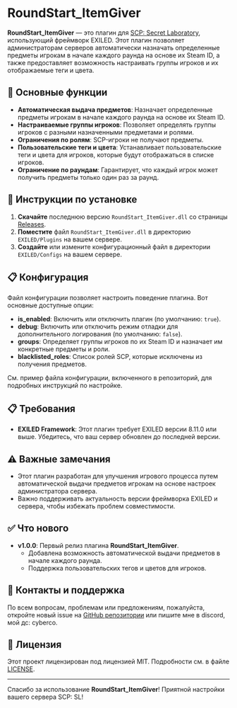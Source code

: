 # RoundStart_ItemGiver

**RoundStart_ItemGiver** — это плагин для [SCP: Secret Laboratory](https://store.steampowered.com/app/700330/SCP_Secret_Laboratory), использующий фреймворк EXILED. Этот плагин позволяет администраторам серверов автоматически назначать определенные предметы игрокам в начале каждого раунда на основе их Steam ID, а также предоставляет возможность настраивать группы игроков и их отображаемые теги и цвета.

## 🎉 Основные функции

- **Автоматическая выдача предметов**: Назначает определенные предметы игрокам в начале каждого раунда на основе их Steam ID.
- **Настраиваемые группы игроков**: Позволяет определять группы игроков с разными назначенными предметами и ролями.
- **Ограничения по ролям**: SCP-игроки не получают предметы.
- **Пользовательские теги и цвета**: Устанавливает пользовательские теги и цвета для игроков, которые будут отображаться в списке игроков.
- **Ограничение по раундам**: Гарантирует, что каждый игрок может получить предметы только один раз за раунд.

## 🚀 Инструкции по установке

1. **Скачайте** последнюю версию `RoundStart_ItemGiver.dll` со страницы [Releases](https://github.com/D3ltA-O5/SCP-SL-RoundStart_ItemGiver/releases).
2. **Поместите** файл `RoundStart_ItemGiver.dll` в директорию `EXILED/Plugins` на вашем сервере.
3. **Создайте** или измените конфигурационный файл в директории `EXILED/Configs` на вашем сервере.

## 📋 Конфигурация

Файл конфигурации позволяет настроить поведение плагина. Вот основные доступные опции:

- **is_enabled**: Включить или отключить плагин (по умолчанию: `true`).
- **debug**: Включить или отключить режим отладки для дополнительного логирования (по умолчанию: `false`).
- **groups**: Определяет группы игроков по их Steam ID и назначает им конкретные предметы и роли.
- **blacklisted_roles**: Список ролей SCP, которые исключены из получения предметов.

См. пример файла конфигурации, включенного в репозиторий, для подробных инструкций по настройке.

## 📋 Требования

- **EXILED Framework**: Этот плагин требует EXILED версии 8.11.0 или выше. Убедитесь, что ваш сервер обновлен до последней версии.

## ⚠️ Важные замечания

- Этот плагин разработан для улучшения игрового процесса путем автоматической выдачи предметов игрокам на основе настроек администратора сервера.
- Важно поддерживать актуальность версии фреймворка EXILED и сервера, чтобы избежать проблем совместимости.

## ✅ Что нового

- **v1.0.0**: Первый релиз плагина **RoundStart_ItemGiver**.
  - Добавлена возможность автоматической выдачи предметов в начале каждого раунда.
  - Поддержка пользовательских тегов и цветов для игроков.

## 📧 Контакты и поддержка

По всем вопросам, проблемам или предложениям, пожалуйста, откройте новый issue на [GitHub репозитории](https://github.com/D3ltA-O5/SCP-SL-RoundStart_ItemGiver) или пишите мне в discord, мой дс: cyberco.

## 📜 Лицензия

Этот проект лицензирован под лицензией MIT. Подробности см. в файле [LICENSE](LICENSE).

---

Спасибо за использование **RoundStart_ItemGiver**! Приятной настройки вашего сервера SCP: SL!

